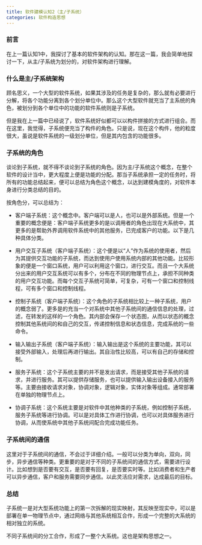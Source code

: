 ```yaml
---
title: 软件建模认知2（主/子系统）
categories: 软件构造思想
---
```


### 前言

在上一篇认知1中，我探讨了基本的软件架构的认知。那在这一篇，我会简单地探讨一下，从主/子系统为划分的，对软件架构进行理解。

### 什么是主/子系统架构

顾名思义，一个大型的软件系统，如果其涉及的任务是复杂的，那么就有必要进行分解，将各个功能分离到各个划分单位中。那么这个大型软件就充当了主系统的角色，被划分到各个单位中的功能的软件系统则是子系统。

但是我在上一篇中已经说了，软件系统好似都可以以构件拼接的方式进行组合。而在这里，我觉得，子系统便充当了构件的角色。只是说，现在这个构件，他的粒度很大，虽说是软件系统的一级划分单位，但是其内包含的功能很多。

### 子系统的角色

谈论到子系统，就不得不谈论到子系统的角色。因为主/子系统这个概念，在整个软件的设计当中，更大程度上便是功能的分配。那当子系统承担一定的任务时，将所有的功能总结起来，便可以总结为角色这个概念，以达到建模角度的，对软件本身进行分类总结的目的。

按角色分，可以总结为：
* 客户端子系统：这个概念中。客户端可以是人，也可以是外部系统。但是一个重要的概念便是：客户端子系统更多的是以调用者的角色出现在大系统中，其更多的是帮助外界调用软件系统中的其他服务，已完成客户的功能。以下是几种具体分类。

* 用户交互子系统（客户端子系统）：这个便是以“人”作为系统的使用者，然后为其提供交互功能的子系统，而达到使用户使用系统内部的其他功能。比较形象的便是一个窗口系统，用户可以利用这个窗口，进行交互。而且一个大系统分出来的用户交互系统可以有多个，分布在不同的物理节点上，承担不同种类的用户交互功能。而每个交互子系统可简单，可复杂，可有一个窗口和控制线程，可有多个窗口和控制线程。

* 控制子系统（客户端子系统）：这个角色的子系统相比较上一种子系统，用户的概念弱了。更多是的充当一个对系统中其他子系统间的通信信息的处理，过滤，在转发的这样的一个角色。其内部会保存一个状态图，从而以状态的概念控制其他系统间的和自己的交互，传递控制信息和状态信息，完成系统的一些命令。

* 输入输出子系统（客户端子系统）：输入输出是这个系统的主要功能，其可以接受外部输入，处理后再进行输出。其自治性比较高，可以有自己的存储和控制。

* 服务子系统：这个子系统主要的并不是发出请求，而是接受其他子系统的请求，并进行服务。其可以提供存储服务，也可以提供输入输出设备接入的服务等。主要由接收请求对象，协调对象，逻辑对象，实体对象等组成。通常部署在单独的物理节点上。

* 协调子系统：这个系统主要是对软件中其他种类的子系统，例如控制子系统，服务子系统等进行协调。可以是对具体工作进行协调，也可以对具体服务进行协调，从而使系统中其他子系统间配合完成功能任务。

### 子系统间的通信

这里对于子系统间的通信，不会过于详细介绍。一般可以分类为单向，双向，同步，异步通信等种类。更重要的是对于不同的子系统间的通信方式，需要进行设计。比如想到是否要有交互，是否要有回复，是否要实时等。比如消费者和生产者可以异步通信，客户和服务需要同步通信。以此灵活应对需求，达成最后的目标。

### 总结

子系统一是对大型系统功能上的第一次拆解的现实映射，其反映至现实中，可以是部署在单一物理节点中，通过网络与其他系统相互合作，形成一个完整的大系统的相对独立的系统。

不同子系统间的分工合作，形成了一整个大系统。这也是架构思想之一。